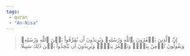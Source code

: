 ```yaml
---
tags: 
 - quran 
 - "An-Nisa"
---
```


> إِنَّ ٱلَّذِينَ يَكۡفُرُونَ بِٱللَّهِ وَرُسُلِهِۦ وَيُرِيدُونَ أَن يُفَرِّقُواْ بَيۡنَ ٱللَّهِ وَرُسُلِهِۦ وَيَقُولُونَ نُؤۡمِنُ بِبَعۡضٖ وَنَكۡفُرُ بِبَعۡضٖ وَيُرِيدُونَ أَن يَتَّخِذُواْ بَيۡنَ ذَٰلِكَ سَبِيلًا
